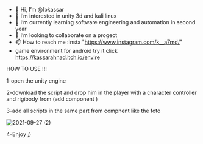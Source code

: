 - 👋 Hi, I’m @lbkassar
- 👀 I’m interested in unity 3d and kali linux 
- 🌱 I’m currently learning software engineering and automation in second year
- 💞️ I’m looking to collaborate on a progect
- 📫 How to reach me :insta "https://www.instagram.com/k__a7md/"
- game environment for android try it click https://kassarahnad.itch.io/envire 

<!---
lbxnew/lbxnew is a ✨ special ✨ repository because its `README.md` (this file) appears on your GitHub profile.
You can click the Preview link to take a look at your changes.
--->
HOW TO USE !!!

1-open the unity engine 

2-download the script and drop him in the player with a character controller and rigibody from (add component )


3-add all scripts in the same part from compnent like the foto 


![2021-09-27 (2)](https://user-images.githubusercontent.com/82063618/134909344-bc275bb2-b234-43bf-9433-31de9f4f7952.png)


4-Enjoy ;)
